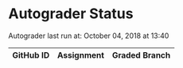 # Autograder Status
Autograder last run at: October 04, 2018 at 13:40

| GitHub ID | Assignment | Graded Branch |
|-----------|------------|---------------|
